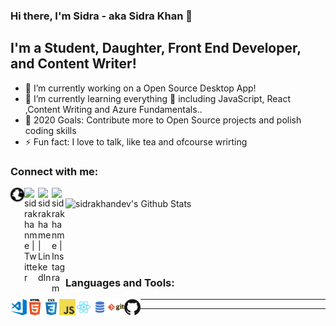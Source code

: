 ### Hi there, I'm Sidra - aka Sidra Khan 👋

## I'm a Student, Daughter, Front End Developer, and Content Writer!

- 🔭 I’m currently working on a Open Source Desktop App!
- 🌱 I’m currently learning everything 🤣 including JavaScript, React ,Content Writing and Azure Fundamentals..
- 🥅 2020 Goals: Contribute more to Open Source projects and polish coding skills
- ⚡ Fun fact: I love to talk, like tea and ofcourse wrirting

### Connect with me:

[<img align="left" alt="sidrakhandev.github.io" width="22px" src="https://raw.githubusercontent.com/iconic/open-iconic/master/svg/globe.svg" />][website]
[<img align="left" alt="sidrakhanme | Twitter" width="22px" src="https://cdn.jsdelivr.net/npm/simple-icons@v3/icons/twitter.svg" />][twitter]
[<img align="left" alt="sidrakhame | LinkedIn" width="22px" src="https://cdn.jsdelivr.net/npm/simple-icons@v3/icons/linkedin.svg" />][linkedin]
[<img align="left" alt="sidrakhanme | Instagram" width="22px" src="https://cdn.jsdelivr.net/npm/simple-icons@v3/icons/instagram.svg" />][instagram]

<br />



<img align="left" alt="sidrakhandev's Github Stats" src="https://github-readme-stats.vercel.app/api?username=sidrakhandev&show_icons=true&hide_border=true" />
<br />
<br />
<br />
<br />
<br />
<br />

### Languages and Tools:

<img align="left" alt="Visual Studio Code" width="26px" src="https://raw.githubusercontent.com/github/explore/80688e429a7d4ef2fca1e82350fe8e3517d3494d/topics/visual-studio-code/visual-studio-code.png" />
<img align="left" alt="html5" width="26px" src="https://raw.githubusercontent.com/github/explore/80688e429a7d4ef2fca1e82350fe8e3517d3494d/topics/html/html.png" />
<img align="left" alt="CSS3" width="26px" src="https://raw.githubusercontent.com/github/explore/80688e429a7d4ef2fca1e82350fe8e3517d3494d/topics/css/css.png" />
<img align="left" alt="javascript" width="26px" src="https://raw.githubusercontent.com/github/explore/80688e429a7d4ef2fca1e82350fe8e3517d3494d/topics/javascript/javascript.png" />
<img align="left" alt="React" width="26px" src="https://raw.githubusercontent.com/github/explore/80688e429a7d4ef2fca1e82350fe8e3517d3494d/topics/react/react.png" />
<img align="left" alt="sql" width="26px" src="https://raw.githubusercontent.com/github/explore/80688e429a7d4ef2fca1e82350fe8e3517d3494d/topics/sql/sql.png" />
<img align="left" alt="Git" width="26px" src="https://raw.githubusercontent.com/github/explore/80688e429a7d4ef2fca1e82350fe8e3517d3494d/topics/git/git.png" />
<img align="left" alt="github" width="26px" src="https://raw.githubusercontent.com/github/explore/78df643247d429f6cc873026c0622819ad797942/topics/github/github.png" />


---

---

[website]: sidrakhandev.github.io
[twitter]: https://twitter.com/sidrakhanme
[instagram]: https://www.instagram.com/sidrakhanme/
[linkedin]: https://www.linkedin.com/in/sidra-khan-9098a4177/
